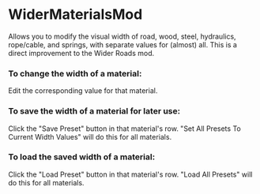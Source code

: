 # WiderMaterialsMod
Allows you to modify the visual width of road, wood, steel, hydraulics, rope/cable, and springs, with separate values for (almost) all. This is a direct improvement to the Wider Roads mod.


### To change the width of a material:
Edit the corresponding value for that material.

### To save the width of a material for later use:
Click the "Save Preset" button in that material's row.
"Set All Presets To Current Width Values" will do this for all materials.

### To load the saved width of a material:
Click the "Load Preset" button in that material's row.
"Load All Presets" will do this for all materials.

